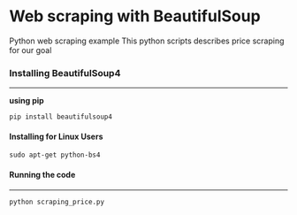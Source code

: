 # Web scraping with BeautifulSoup
Python web scraping example
This python scripts describes price scraping for our goal

### Installing BeautifulSoup4
***

__using pip__
```
pip install beautifulsoup4
```

#### Installing for Linux Users
```
sudo apt-get python-bs4
```

#### Running the code
***
```
python scraping_price.py
```

